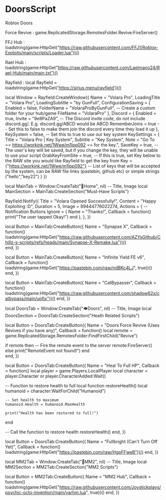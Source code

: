 # DoorsScript
Roblox Doors

Force Revive :
game.ReplicatedStorage.RemotesFolder.Revive:FireServer()

FFJ Hub :
loadstring(game:HttpGet("https://raw.githubusercontent.com/FFJ1/Roblox-Exploits/main/scripts/Loader.lua"))()

Rael Hub :
loadstring(game:HttpGet"https://raw.githubusercontent.com/Laelmano24/Rael-Hub/main/main.txt")()

Rayfield :
local Rayfield = loadstring(game:HttpGet('https://sirius.menu/rayfield'))()

local Window = Rayfield:CreateWindow({
   Name = "Volara Pro",
   LoadingTitle = "Volara Pro",
   LoadingSubtitle = "by GunFull",
   ConfigurationSaving = {
      Enabled = false,
      FolderName = "VolaraProByGunFull", -- Create a custom folder for your hub/game
      FileName = "VolaraPro"
   },
   Discord = {
      Enabled = true,
      Invite = "9e8PaZA9", -- The Discord invite code, do not include discord.gg/. E.g. discord.gg/ABCD would be ABCD
      RememberJoins = true -- Set this to false to make them join the discord every time they load it up
   },
   KeySystem = false, -- Set this to true to use our key system
   KeySettings = {
      Title = "Volara Pro | Key System",
      Subtitle = "Key System",
      Note = "Go To == https://workink.net/1Wwe/m1lpp092 == for the key.",
      SaveKey = true, -- The user's key will be saved, but if you change the key, they will be unable to use your script
      GrabKeyFromSite = true, -- If this is true, set Key below to the RAW site you would like Rayfield to get the key from
      Key = {"https://workink.net/1Wwe/m1lpp092"} -- List of keys that will be accepted by the system, can be RAW file links (pastebin, github etc) or simple strings ("hello","key22")
   }
})

local MainTab = Window:CreateTab("🏡Home", nil) -- Title, Image
local MainSection = MainTab:CreateSection("Must-Have Scripts")

Rayfield:Notify({
   Title = "Volara Opened Successfully!",
   Content = "Happy Exploiting :D",
   Duration = 5,
   Image = 89444776022274,
   Actions = { -- Notification Buttons
      Ignore = {
         Name = "Thanks!",
         Callback = function()
         print("The user tapped Okay!")
      end
   },
},
})

local Button = MainTab:CreateButton({
   Name = "Synapse X",
   Callback = function()
         loadstring(game:HttpGet("https://raw.githubusercontent.com/AZYsGithub/Chillz-s-scripts/refs/heads/main/Synapse-X-Remake.lua"))()   
   end,
})

local Button = MainTab:CreateButton({
   Name = "Infinite Yield FE v6",
   Callback = function()
         loadstring(game:HttpGet("https://pastebin.com/raw/ndBKc4LJ", true))()
   end,
})

local Button = MainTab:CreateButton({
   Name = "CatBypasser",
   Callback = function()
         loadstring(game:HttpGet("https://raw.githubusercontent.com/shadow62x/catbypass/main/upfix"))()
   end,
})

local DoorsTab = Window:CreateTab("👁️Doors", nil) -- Title, Image
local DoorsSection = DoorsTab:CreateSection("Heath Related Scripts")

local Button = DoorsTab:CreateButton({
   Name = "Doors Force Revive (Uses Revives if you have any)",
   Callback = function()
            local remote = game.ReplicatedStorage.RemotesFolder:FindFirstChild("Revive")

if remote then
    -- Fire the remote event to the server
    remote:FireServer()
else
    print("RemoteEvent not found!")
end  
   end,
})

local Button = DoorsTab:CreateButton({
   Name = "Heal To Full HP",
   Callback = function()
         local player = game.Players.LocalPlayer
local character = player.Character or player.CharacterAdded:Wait()

-- Function to restore health to full
local function restoreHealth()
    local humanoid = character:WaitForChild("Humanoid")
    
    -- Set health to maximum
    humanoid.Health = humanoid.MaxHealth

    print("Health has been restored to full!")
end

-- Call the function to restore health
restoreHealth()
   end,
})

local Button = DoorsTab:CreateButton({
   Name = "Fullbright (Can't Turn Off Yet)",
   Callback = function()
         loadstring(game:HttpGet("https://pastebin.com/raw/HgpFFweB"))()
   end,
})

local MM2Tab = Window:CreateTab("🔪MM2", nil) -- Title, Image
local MM2Section = MM2Tab:CreateSection("MM2 Scripts")

local Button = MM2Tab:CreateButton({
   Name = "MM2 Hub",
   Callback = function()
         loadstring(game:HttpGet("https://raw.githubusercontent.com/Joystickplays/psychic-octo-invention/main/yarhm.lua", true))()
   end,
})
